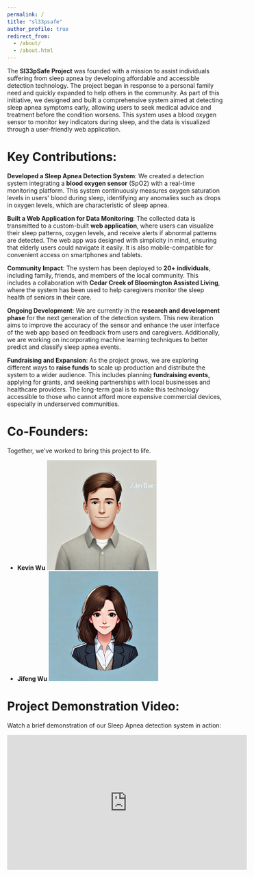 ```yaml
---
permalink: /
title: "sl33psafe"
author_profile: true
redirect_from: 
  - /about/
  - /about.html
---
```


The **Sl33pSafe Project** was founded with a mission to assist individuals suffering from sleep apnea by developing affordable and accessible detection technology. The project began in response to a personal family need and quickly expanded to help others in the community. As part of this initiative, we designed and built a comprehensive system aimed at detecting sleep apnea symptoms early, allowing users to seek medical advice and treatment before the condition worsens. This system uses a blood oxygen sensor to monitor key indicators during sleep, and the data is visualized through a user-friendly web application.

# Key Contributions:

**Developed a Sleep Apnea Detection System**: We created a detection system integrating a **blood oxygen sensor** (SpO2) with a real-time monitoring platform. This system continuously measures oxygen saturation levels in users' blood during sleep, identifying any anomalies such as drops in oxygen levels, which are characteristic of sleep apnea.
  
**Built a Web Application for Data Monitoring**: The collected data is transmitted to a custom-built **web application**, where users can visualize their sleep patterns, oxygen levels, and receive alerts if abnormal patterns are detected. The web app was designed with simplicity in mind, ensuring that elderly users could navigate it easily. It is also mobile-compatible for convenient access on smartphones and tablets.

**Community Impact**: The system has been deployed to **20+ individuals**, including family, friends, and members of the local community. This includes a collaboration with **Cedar Creek of Bloomington Assisted Living**, where the system has been used to help caregivers monitor the sleep health of seniors in their care.

**Ongoing Development**: We are currently in the **research and development phase** for the next generation of the detection system. This new iteration aims to improve the accuracy of the sensor and enhance the user interface of the web app based on feedback from users and caregivers. Additionally, we are working on incorporating machine learning techniques to better predict and classify sleep apnea events.

**Fundraising and Expansion**: As the project grows, we are exploring different ways to **raise funds** to scale up production and distribute the system to a wider audience. This includes planning **fundraising events**, applying for grants, and seeking partnerships with local businesses and healthcare providers. The long-term goal is to make this technology accessible to those who cannot afford more expensive commercial devices, especially in underserved communities.

# Co-Founders:

Together, we've worked to bring this project to life.

- **Kevin Wu** ![John Doe's Portrait](images/john-doe.jpg)
- **Jifeng Wu** ![Jane Smith's Portrait](images/jane-smith.jpg)

# Project Demonstration Video:

Watch a brief demonstration of our Sleep Apnea detection system in action:

<iframe width="560" height="315" src="https://www.youtube.com/embed/dQw4w9WgXcQ" frameborder="0" allow="accelerometer; autoplay; clipboard-write; encrypted-media; gyroscope; picture-in-picture" allowfullscreen></iframe>
